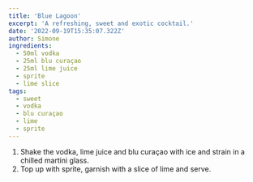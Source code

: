 ```yaml
---
title: 'Blue Lagoon'
excerpt: 'A refreshing, sweet and exotic cocktail.'
date: '2022-09-19T15:35:07.322Z'
author: Simone
ingredients:
  - 50ml vodka
  - 25ml blu curaçao
  - 25ml lime juice
  - sprite
  - lime slice
tags:
  - sweet
  - vodka
  - blu curaçao
  - lime
  - sprite
---
```


1. Shake the vodka, lime juice and blu curaçao with ice and strain in a chilled martini glass.
1. Top up with sprite, garnish with a slice of lime and serve.
